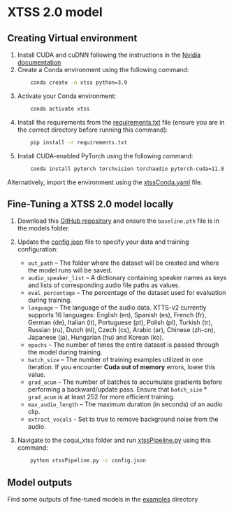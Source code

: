 # XTSS 2.0 model

## Creating Virtual environment
1. Install CUDA and cuDNN following the instructions in the [Nvidia documentation](https://docs.nvidia.com/deeplearning/cudnn/install-guide/index.html#install-windows)
2. Create a Conda environment using the following command:
    ```bash
        conda create -n xtss python=3.9
    ```
3. Activate your Conda environment:
    ```bash
        conda activate xtss
    ```
4. Install the requirements from the [requirements.txt](requirements.txt) file (ensure you are in the correct directory before running this command):
    ```bash
        pip install -r requirements.txt
    ```
5. Install CUDA-enabled PyTorch using the following command:
    ```bash
        conda install pytorch torchvision torchaudio pytorch-cuda=11.8 -c pytorch -c nvidia
    ```

Alternatively, import the environment using the [xtssConda.yaml](xtssConda.yaml) file.

## Fine-Tuning a XTSS 2.0 model locally

1. Download this [GitHub repository](https://github.com/tsurumeso/vocal-remover/releases/tag/v5.1.0) and ensure the `baseline.pth` file is in the models folder.
2. Update the [config.json](config.json) file to specify your data and training configuration: 
    - `out_path` – The folder where the dataset will be created and where the model runs will be saved.
    - `audio_speaker_list` – A dictionary containing speaker names as keys and lists of corresponding audio file paths as values.
    - `eval_percentage` – The percentage of the dataset used for evaluation during training.
    - `language` – The language of the audio data. XTTS-v2 currently supports 16 languages: English (en), Spanish (es), French (fr), German (de), Italian (it), Portuguese (pt), Polish (pl), Turkish (tr), Russian (ru), Dutch (nl), Czech (cs), Arabic (ar), Chinese (zh-cn), Japanese (ja), Hungarian (hu) and Korean (ko).
    - `epochs` – The number of times the entire dataset is passed through the model during training.
    - `batch_size` – The number of training examples utilized in one iteration. If you encounter  **Cuda out of memory** errors, lower this value. 
    - `grad_acum` – The number of batches to accumulate gradients before performing a backward/update pass. Ensure that `batch_size` * `grad_acum` is at least 252 for more efficient training.
    - `max_audio_length` – The maximum duration (in seconds) of an audio clip.
    - `extract_vocals` - Set to true to remove background noise from the audio.

3. Navigate to the coqui_xtss folder and run [xtssPipeline.py](xtssPipeline.py) using this command:
    ```bash
        python xtssPipeline.py -c config.json
    ```

## Model outputs

Find some outputs of fine-tuned models in the [examples](examples/) directory